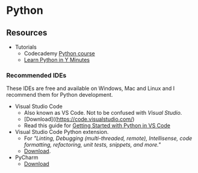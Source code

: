 # Python

## Resources

- Tutorials
    - Codecademy [Python course](https://www.codecademy.com/catalog/language/python)
    - [Learn Python in Y Minutes](https://learnxinyminutes.com/docs/python/)

### Recommended IDEs

These IDEs are free and available on Windows, Mac and Linux and I recommend them for Python development.

- Visual Studio Code
    - Also known as VS Code. Not to be confused with _Visual Studio_.
    - [Download]((https://code.visualstudio.com/)
    - Read this guide for [Getting Started with Python in VS Code](https://code.visualstudio.com/docs/python/python-tutorial)
- Visual Studio Code Python extension.
    - For _"Linting, Debugging (multi-threaded, remote), Intellisense, code formatting, refactoring, unit tests, snippets, and more."_
    - [Download](https://marketplace.visualstudio.com/items?itemName=ms-python.python).
- PyCharm
    - [Download](https://www.jetbrains.com/pycharm/)
